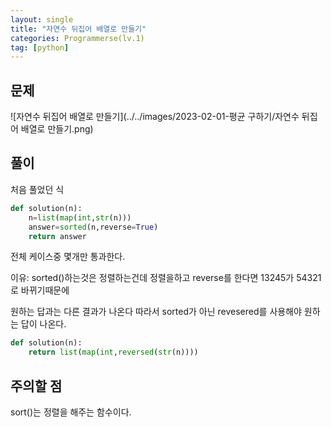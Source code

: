 ```yaml
---
layout: single
title: "자연수 뒤집어 배열로 만들기"
categories: Programmerse(lv.1)
tag: [python]
---
```


## 문제

![자연수 뒤집어 배열로 만들기](../../images/2023-02-01-평균 구하기/자연수 뒤집어 배열로 만들기.png)

## 풀이

처음 풀었던 식

```python
def solution(n):
    n=list(map(int,str(n)))
    answer=sorted(n,reverse=True)
    return answer
```

전체 케이스중 몇개만 통과한다.

이유: sorted()하는것은 정렬하는건데 정렬을하고 reverse를 한다면 13245가 54321 로 바뀌기때문에

원하는 답과는 다른 결과가 나온다 따라서 sorted가 아닌 revesered를 사용해야 원하는 답이 나온다.







```python
def solution(n):
    return list(map(int,reversed(str(n))))
```



## 주의할 점

sort()는 정렬을 해주는 함수이다.


